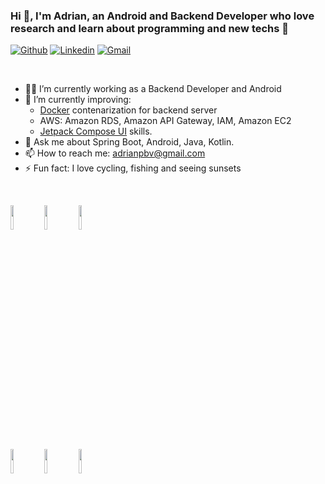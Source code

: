 ### Hi 👋, I'm Adrian, an Android and Backend Developer who love research and learn about programming and new techs :rocket:

 [![Github](https://img.shields.io/badge/-Github-000?style=flat-square&logo=Github&logoColor=white)](https://github.com/adrianpbv)
 [![Linkedin](https://img.shields.io/badge/-LinkedIn-blue?style=flat-square&logo=Linkedin&logoColor=white)](https://www.linkedin.com/in/adrianjesus/)
 [![Gmail](https://img.shields.io/badge/-Gmail-c14438?style=flat-square&logo=Gmail&logoColor=white)](mailto:adrianpbv@gmail.com)
 
 &nbsp;

- 👨‍💻 I’m currently working as a Backend Developer and Android
- 🌱 I’m currently improving:
    - [Docker](https://docs.docker.com/get-started) contenarization for backend server
    - AWS: Amazon RDS, Amazon API Gateway, IAM, Amazon EC2
    - [Jetpack Compose UI](https://developer.android.com/courses/jetpack-compose/course) skills.
- 💬 Ask me about Spring Boot, Android, Java, Kotlin.
- 📫 How to reach me: adrianpbv@gmail.com
- ⚡ Fun fact: I love cycling, fishing and seeing sunsets


 &nbsp;
 <!--
  <a href="https://github.com/filipebezerra">
    <img width="55%" align="right" alt="Adrian's github stats" src="https://github-readme-stats.vercel.app/api?username=adrianpbv&show_icons=true&theme=cobalt&hide_border=true" />
  </a>
  -->
 
<!-- Your languages and tools. Be careful with the alignment. 
  You can use this sites to get logos: https://www.vectorlogo.zone or https://simpleicons.org/
  -->
  <code><img width="10%" src="https://www.vectorlogo.zone/logos/android/android-ar21.svg"></code>
  <code><img width="10%" src="https://www.vectorlogo.zone/logos/kotlinlang/kotlinlang-ar21.svg"></code>
  <code><img width="10%" src="https://www.vectorlogo.zone/logos/java/java-horizontal.svg"></code>
  <br />
  <code><img width="10%" src="https://www.vectorlogo.zone/logos/firebase/firebase-ar21.svg"></code>
  <code><img width="10%" src="https://www.vectorlogo.zone/logos/postgresql/postgresql-ar21.svg"></code>
  <code><img width="10%" src="https://www.vectorlogo.zone/logos/springio/springio-ar21.svg"></code>
  <br />


